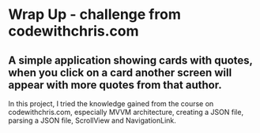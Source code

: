 # **Wrap Up - challenge from codewithchris.com**
## A simple application showing cards with quotes, when you click on a card another screen will appear with more quotes from that author.

In this project, I tried the knowledge gained from the course on codewithchris.com, especially MVVM architecture, creating a JSON file, parsing a JSON file, ScrollView and NavigationLink.
